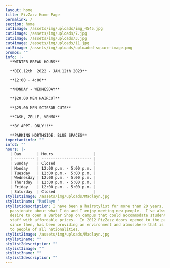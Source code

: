 ```yaml
---
layout: home
title: PizZazz Home Page
permalink: /
section: home
cut1image: /assets/img/uploads/img_4545.jpg
cut2image: /assets/img/uploads/7.jpg
cut3image: /assets/img/uploads/3.jpg
cut4image: /assets/img/uploads/11.jpg
cut5image: /assets/img/uploads/uploaded-square-image.png
promos: ""
info: |-
  **WINTER BREAK HOURS**

  **DEC.12th  2022 - JAN.12th 2023**

  **12:00 - 4:00**

  **MONDAY - WEDNESDAY**

  **$20.00 MEN HAIRCUT**

  **$25.00 MEN SCISSOR CUTS**

  **CASH, ZELLE, VENMO**

  **BY APPT. ONLY!!**

  **PARKING NORTHSIDE: BLUE SPACES**
importantinfo: ""
info2: ""
hours: |-
  | Day       | Hours                  |
  | --------- | ---------------------- |
  | Sunday    | Closed                 |
  | Monday    | 12:00 p.m. - 5:00 p.m. |
  | Tuesday   | 12:00 p.m.-  5:00 p.m. |
  | Wednesday | 12:00 p.m. - 5:00 p.m. |
  | Thursday  | 12:00 p.m. - 5:00 p.m. |
  | Friday    | 12:00 p.m. - 5:00 p.m. |
  | Saturday  | Closed                 |
stylist1image: /assets/img/uploads/Madlayn.jpg
stylist1name: "Madlayn "
stylist1description: I have been a hairstylist for more than 20 years.  I'm very
  passionate about what I do and I enjoy meeting new people.  I've always had a
  desire to open a Barber Shop on campus that could accommodate students and
  staff with affordable prices.  In 2012 PizZazz doors opened to the public and,
  since then, has been providing an environment and atmosphere that is welcoming
  to people of all nationalities.
stylist2image: /assets/img/uploads/Madlayn.jpg
stylist2name: ""
stylist2description: ""
stylist3image: ""
stylist3name: ""
stylist3description: ""
---
```

